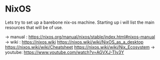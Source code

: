 # NixOS
Lets try to set up a barebone nix-os machine.
Starting up i will list the main resources that will be of use.

-> manual :	https://nixos.org/manual/nixos/stable/index.html#nixos-manual
-> wiki	  :	https://nixos.wiki
		https://nixos.wiki/wiki/NixOS_as_a_desktop
		https://nixos.wiki/wiki/Cheatsheet
		https://nixos.wiki/wiki/Nix_Ecosystem
-> youtube: 	https://www.youtube.com/watch?v=AGVXJ-TIv3Y
	
				
